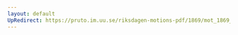 ```yaml
---
layout: default
UpRedirect: https://pruto.im.uu.se/riksdagen-motions-pdf/1869/mot_1869__ak__285/mot_1869__ak__285-002.pdf
---
```

